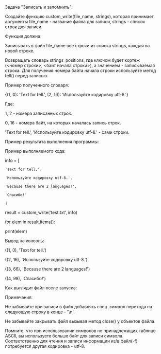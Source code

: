 Задача "Записать и запомнить":

Создайте функцию custom_write(file_name, strings), которая принимает аргументы file_name - название файла для записи, strings - список строк для записи.

Функция должна:

Записывать в файл file_name все строки из списка strings, каждая на новой строке.

Возвращать словарь strings_positions, где ключом будет кортеж (<номер строки>, <байт начала строки>), а значением - записываемая строка. 
Для получения номера байта начала строки используйте метод tell() перед записью.

Пример полученного словаря:

{(1, 0): 'Text for tell.', (2, 16): 'Используйте кодировку utf-8.'}

Где:

1, 2 - номера записанных строк.

0, 16 - номера байт, на которых началась запись строк.

'Text for tell.', 'Используйте кодировку utf-8.' - сами строки.



Пример результата выполнения программы:

Пример выполняемого кода:

info = [

    'Text for tell.',

    'Используйте кодировку utf-8.',

    'Because there are 2 languages!',

    'Спасибо!'

    ]



result = custom_write('test.txt', info)

for elem in result.items():

  print(elem)



Вывод на консоль:

((1, 0), 'Text for tell.')

((2, 16), 'Используйте кодировку utf-8.')

((3, 66), 'Because there are 2 languages!')

((4, 98), 'Спасибо!')

Как выглядит файл после запуска:



Примечания:

Не забывайте при записи в файл добавлять спец. символ перехода на следующую строку в конце - '\n'.

Не забывайте закрывать файл вызывая метод close() у объектов файла.

Помните, что при использовании символов не принадлежащих таблице ASCII, вы используете больше байт для записи символа. Соответственно для чтения и записи информации из/в файл(-f) потребуется другая кодировка - utf-8.
